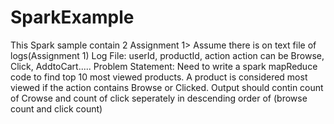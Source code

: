 # SparkExample

This Spark sample contain 2 Assignment
1> Assume there is on text file of logs(Assignment 1)
    Log File:
    userId, productId, action
    action can be Browse, Click, AddtoCart.....
    Problem Statement: Need to write a spark mapReduce code to find top 10 most viewed products.
    A product is considered most viewed if the action contains Browse or Clicked. Output should contin count of Crowse and count of click seperately
    in descending order of (browse count and click count)
